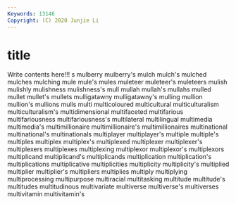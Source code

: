 ```yaml
---
Keywords: 13146
Copyright: (C) 2020 Junjie Li
---
```


# title

Write contents here!!!
s 
mulberry 
mulberry's 
mulch
mulch's 
mulched 
mulches 
mulching 
mule 
mule's 
mules 
muleteer 
muleteer's 
muleteers
mulish 
mulishly 
mulishness 
mulishness's 
mull 
mullah 
mullah's 
mullahs 
mulled 
mullet
mullet's 
mullets 
mulligatawny 
mulligatawny's 
mulling 
mullion 
mullion's 
mullions 
mulls 
multi
multicoloured 
multicultural 
multiculturalism 
multiculturalism's 
multidimensional 
multifaceted 
multifarious 
multifariousness 
multifariousness's 
multilateral
multilingual 
multimedia 
multimedia's 
multimillionaire 
multimillionaire's 
multimillionaires 
multinational 
multinational's 
multinationals 
multiplayer
multiplayer's 
multiple 
multiple's 
multiples 
multiplex 
multiplex's 
multiplexed 
multiplexer 
multiplexer's 
multiplexers
multiplexes 
multiplexing 
multiplexor 
multiplexor's 
multiplexors 
multiplicand 
multiplicand's 
multiplicands 
multiplication 
multiplication's
multiplications 
multiplicative 
multiplicities 
multiplicity 
multiplicity's 
multiplied 
multiplier 
multiplier's 
multipliers 
multiplies
multiply 
multiplying 
multiprocessing 
multipurpose 
multiracial 
multitasking 
multitude 
multitude's 
multitudes 
multitudinous
multivariate 
multiverse 
multiverse's 
multiverses 
multivitamin 
multivitamin's 
